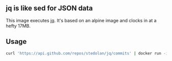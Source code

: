 ## jq is like sed for JSON data
This image executes [jq][1]. It's based on an alpine image and clocks in at a hefty 17MB.

Usage
-----
```sh
curl 'https://api.github.com/repos/stedolan/jq/commits' | docker run -i pinterb/jq:latest '.'
```

[1]: https://stedolan.github.io/jq/
